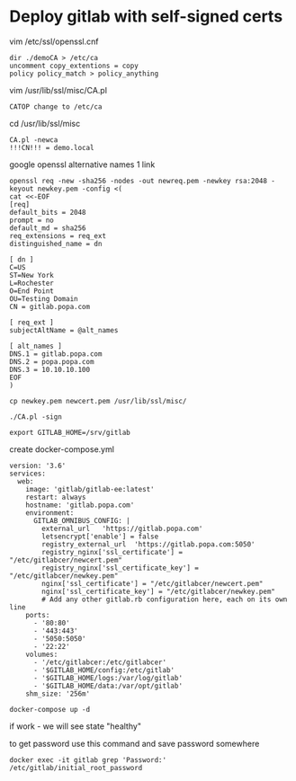 # Deploy gitlab with self-signed certs

vim /etc/ssl/openssl.cnf
```
dir ./demoCA > /etc/ca
uncomment copy_extentions = copy
policy policy_match > policy_anything
```

vim /usr/lib/ssl/misc/CA.pl
```
CATOP change to /etc/ca
```

cd /usr/lib/ssl/misc
```
CA.pl -newca
!!!CN!!! = demo.local 
```

google openssl alternative names 1 link
```
openssl req -new -sha256 -nodes -out newreq.pem -newkey rsa:2048 -keyout newkey.pem -config <(
cat <<-EOF
[req]
default_bits = 2048
prompt = no
default_md = sha256
req_extensions = req_ext
distinguished_name = dn

[ dn ]
C=US
ST=New York
L=Rochester
O=End Point
OU=Testing Domain
CN = gitlab.popa.com

[ req_ext ]
subjectAltName = @alt_names

[ alt_names ]
DNS.1 = gitlab.popa.com
DNS.2 = popa.popa.com
DNS.3 = 10.10.10.100
EOF
)
```
```
cp newkey.pem newcert.pem /usr/lib/ssl/misc/
```
```
./CA.pl -sign
```


```
export GITLAB_HOME=/srv/gitlab
```

create docker-compose.yml
```
version: '3.6'
services:
  web:
    image: 'gitlab/gitlab-ee:latest'
    restart: always
    hostname: 'gitlab.popa.com'
    environment:
      GITLAB_OMNIBUS_CONFIG: |
        external_url   'https://gitlab.popa.com'
        letsencrypt['enable'] = false
        registry_external_url  'https://gitlab.popa.com:5050'
        registry_nginx['ssl_certificate'] = "/etc/gitlabcer/newcert.pem"
        registry_nginx['ssl_certificate_key'] = "/etc/gitlabcer/newkey.pem"
        nginx['ssl_certificate'] = "/etc/gitlabcer/newcert.pem"
        nginx['ssl_certificate_key'] = "/etc/gitlabcer/newkey.pem"
        # Add any other gitlab.rb configuration here, each on its own line
    ports:
      - '80:80'
      - '443:443'
      - '5050:5050'
      - '22:22'
    volumes:
      - '/etc/gitlabcer:/etc/gitlabcer' 
      - '$GITLAB_HOME/config:/etc/gitlab'
      - '$GITLAB_HOME/logs:/var/log/gitlab'
      - '$GITLAB_HOME/data:/var/opt/gitlab'
    shm_size: '256m'

```

```
docker-compose up -d
```

if work - we will see state "healthy"

to get password use this command and save password somewhere 
```
docker exec -it gitlab grep 'Password:' /etc/gitlab/initial_root_password
```
